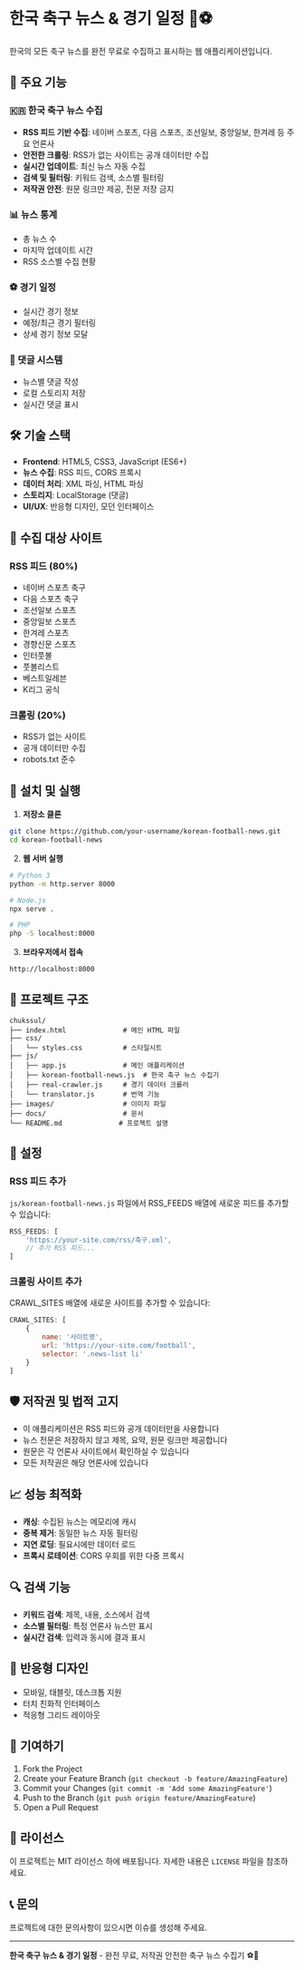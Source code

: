 # 한국 축구 뉴스 & 경기 일정 📰⚽

한국의 모든 축구 뉴스를 완전 무료로 수집하고 표시하는 웹 애플리케이션입니다.

## 🌟 주요 기능

### 🇰🇷 한국 축구 뉴스 수집
- **RSS 피드 기반 수집**: 네이버 스포츠, 다음 스포츠, 조선일보, 중앙일보, 한겨레 등 주요 언론사
- **안전한 크롤링**: RSS가 없는 사이트는 공개 데이터만 수집
- **실시간 업데이트**: 최신 뉴스 자동 수집
- **검색 및 필터링**: 키워드 검색, 소스별 필터링
- **저작권 안전**: 원문 링크만 제공, 전문 저장 금지

### 📊 뉴스 통계
- 총 뉴스 수
- 마지막 업데이트 시간
- RSS 소스별 수집 현황

### ⚽ 경기 일정
- 실시간 경기 정보
- 예정/최근 경기 필터링
- 상세 경기 정보 모달

### 💬 댓글 시스템
- 뉴스별 댓글 작성
- 로컬 스토리지 저장
- 실시간 댓글 표시

## 🛠️ 기술 스택

- **Frontend**: HTML5, CSS3, JavaScript (ES6+)
- **뉴스 수집**: RSS 피드, CORS 프록시
- **데이터 처리**: XML 파싱, HTML 파싱
- **스토리지**: LocalStorage (댓글)
- **UI/UX**: 반응형 디자인, 모던 인터페이스

## 📡 수집 대상 사이트

### RSS 피드 (80%)
- 네이버 스포츠 축구
- 다음 스포츠 축구
- 조선일보 스포츠
- 중앙일보 스포츠
- 한겨레 스포츠
- 경향신문 스포츠
- 인터풋볼
- 풋볼리스트
- 베스트일레븐
- K리그 공식

### 크롤링 (20%)
- RSS가 없는 사이트
- 공개 데이터만 수집
- robots.txt 준수

## 🚀 설치 및 실행

1. **저장소 클론**
```bash
git clone https://github.com/your-username/korean-football-news.git
cd korean-football-news
```

2. **웹 서버 실행**
```bash
# Python 3
python -m http.server 8000

# Node.js
npx serve .

# PHP
php -S localhost:8000
```

3. **브라우저에서 접속**
```
http://localhost:8000
```

## 📁 프로젝트 구조

```
chukssul/
├── index.html              # 메인 HTML 파일
├── css/
│   └── styles.css          # 스타일시트
├── js/
│   ├── app.js              # 메인 애플리케이션
│   ├── korean-football-news.js  # 한국 축구 뉴스 수집기
│   ├── real-crawler.js     # 경기 데이터 크롤러
│   └── translator.js       # 번역 기능
├── images/                 # 이미지 파일
├── docs/                   # 문서
└── README.md              # 프로젝트 설명
```

## 🔧 설정

### RSS 피드 추가
`js/korean-football-news.js` 파일에서 RSS_FEEDS 배열에 새로운 피드를 추가할 수 있습니다:

```javascript
RSS_FEEDS: [
    'https://your-site.com/rss/축구.xml',
    // 추가 RSS 피드...
]
```

### 크롤링 사이트 추가
CRAWL_SITES 배열에 새로운 사이트를 추가할 수 있습니다:

```javascript
CRAWL_SITES: [
    {
        name: '사이트명',
        url: 'https://your-site.com/football',
        selector: '.news-list li'
    }
]
```

## 🛡️ 저작권 및 법적 고지

- 이 애플리케이션은 RSS 피드와 공개 데이터만을 사용합니다
- 뉴스 전문은 저장하지 않고 제목, 요약, 원문 링크만 제공합니다
- 원문은 각 언론사 사이트에서 확인하실 수 있습니다
- 모든 저작권은 해당 언론사에 있습니다

## 📈 성능 최적화

- **캐싱**: 수집된 뉴스는 메모리에 캐시
- **중복 제거**: 동일한 뉴스 자동 필터링
- **지연 로딩**: 필요시에만 데이터 로드
- **프록시 로테이션**: CORS 우회를 위한 다중 프록시

## 🔍 검색 기능

- **키워드 검색**: 제목, 내용, 소스에서 검색
- **소스별 필터링**: 특정 언론사 뉴스만 표시
- **실시간 검색**: 입력과 동시에 결과 표시

## 📱 반응형 디자인

- 모바일, 태블릿, 데스크톱 지원
- 터치 친화적 인터페이스
- 적응형 그리드 레이아웃

## 🤝 기여하기

1. Fork the Project
2. Create your Feature Branch (`git checkout -b feature/AmazingFeature`)
3. Commit your Changes (`git commit -m 'Add some AmazingFeature'`)
4. Push to the Branch (`git push origin feature/AmazingFeature`)
5. Open a Pull Request

## 📄 라이선스

이 프로젝트는 MIT 라이선스 하에 배포됩니다. 자세한 내용은 `LICENSE` 파일을 참조하세요.

## 📞 문의

프로젝트에 대한 문의사항이 있으시면 이슈를 생성해 주세요.

---

**한국 축구 뉴스 & 경기 일정** - 완전 무료, 저작권 안전한 축구 뉴스 수집기 ⚽📰 